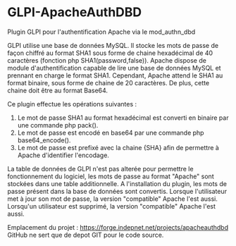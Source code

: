 GLPI-ApacheAuthDBD
==================

Plugin GLPI pour l'authentification Apache via le mod_authn_dbd

GLPI utilise une base de données MySQL. Il stocke les mots de passe de façon chiffré au format SHA1 sous forme de chaine hexadécimal de 40 caractères (fonction php SHA1(password,false)).
Apache dispose de module d'authentification capable de lire une base de données MySQL et prennant en charge le format SHA1.
Cependant, Apache attend le SHA1 au format binaire, sous forme de chaine de 20 caractères. De plus, cette chaine doit être au format Base64.

Ce plugin effectue les opérations suivantes :

1. Le mot de passe SHA1 au format hexadécimal est converti en binaire par une commande php pack().
2. Le mot de passe est encodé en base64 par une commande php base64_encode().
3. Le mot de passe est prefixé avec la chaine {SHA} afin de permettre à Apache d'identifier l'encodage.


La table de données de GLPI n'est pas alterée pour permettre le fonctionnement du logiciel, les mots de passe au format "Apache" sont stockées dans une table additionnelle.
A l'installation du plugin, les mots de passe présent dans la base de données sont convertis.
Lorsque l'utilisateur met à jour son mot de passe, la version "compatible" Apache l'est aussi.
Lorsqu'un utilisateur est supprimé, la version "compatible" Apache l'est aussi.


Emplacement du projet : https://forge.indepnet.net/projects/apacheauthdbd
GitHub ne sert que de depot GIT pour le code source.
